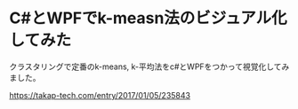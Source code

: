 # C#とWPFでk-measn法のビジュアル化してみた

クラスタリングで定番のk-means, k-平均法をc#とWPFをつかって視覚化してみました。

https://takap-tech.com/entry/2017/01/05/235843
